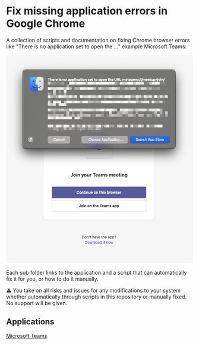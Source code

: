 # Fix missing application errors in Google Chrome

A collection of scripts and documentation on fixing Chrome browser errors like "There is no application set to open the ..." example Microsoft Teams:

![Image of Teams meeting missing the Teams application](teams/assets/teams-missing-application.png)

Each sub folder links to the application and a script that can automatically fix it for you, or
how to do it manually.

⚠️ You take on all risks and issues for any modifications to your system whether automatically through scripts in this repository or manually fixed. No support will be given.

## Applications

[Microsoft Teams](./teams)
